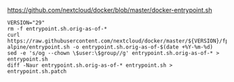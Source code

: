 https://github.com/nextcloud/docker/blob/master/docker-entrypoint.sh

```shell
VERSION="29"
rm -f entrypoint.sh.orig-as-of-*
curl https://raw.githubusercontent.com/nextcloud/docker/master/${VERSION}/fpm-alpine/entrypoint.sh -o entrypoint.sh.orig-as-of-$(date +%Y-%m-%d)
sed -e 's/og --chown \$user:\$group//g' entrypoint.sh.orig-as-of-* > entrypoint.sh
diff -Naur entrypoint.sh.orig-as-of-* entrypoint.sh > entrypoint.sh.patch
```
